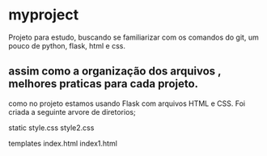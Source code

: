 # myproject
Projeto para estudo,  buscando se familiarizar com os comandos do git, um pouco de python, flask, html e css.

## assim como a organização dos arquivos , melhores praticas para cada projeto.
como no projeto estamos usando Flask com arquivos HTML e CSS. Foi criada a seguinte arvore de diretorios;

static
style.css
style2.css

templates
index.html
index1.html

    